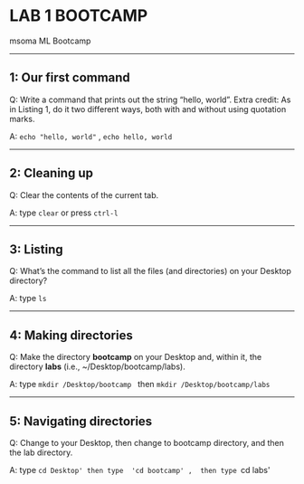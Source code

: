 # LAB 1 BOOTCAMP
msoma ML Bootcamp

-------------------------------------------

## 1: Our first command

Q: Write a command that prints out the string “hello, world”. Extra credit: As in Listing 1, do it two different ways, both with and without using quotation marks.

A: `echo "hello, world"` , `echo hello, world`

--------------------------------------------

## 2: Cleaning up

Q: Clear the contents of the current tab.

A: type `clear` or press `ctrl-l`

-----

## 3: Listing

Q: What’s the command to list all the files (and directories) on your Desktop directory? 

A:  type `ls`

-----

## 4: Making directories

Q: Make the directory **bootcamp** on your Desktop and, within it, the directory **labs** (i.e., ~/Desktop/bootcamp/labs). 

A:  type `mkdir /Desktop/bootcamp ` then `mkdir /Desktop/bootcamp/labs `

----

## 5: Navigating directories

Q: Change to your Desktop, then change to bootcamp directory, and then the lab directory.

A: type `cd Desktop' then type  'cd bootcamp' ,  then type `cd labs' 

